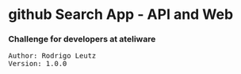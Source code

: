 # github Search App - API and Web

### Challenge for developers at ateliware

<pre>
Author: Rodrigo Leutz
Version: 1.0.0
</pre>